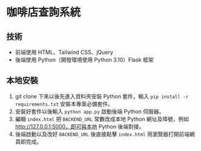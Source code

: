 # 咖啡店查詢系統

## 技術
* 前端使用 HTML、Tailwind CSS、jQuery
* 後端使用 Python（開發環境使用 Python 3.10）Flask 框架

## 本地安裝
1. git clone 下來以後先進入資料夾安裝 Python 套件，輸入 ``pip install -r requirements.txt`` 安裝本專案必備套件。
1. 安裝好套件以後輸入 ``python app.py`` 啟動後端 Python 伺服器。
1. 編輯 ``index.html`` 把 ``BACKEND_URL`` 常數改成本地 Python 網址及埠號，例如 http://127.0.0.1:5000，即可與本地 Python 後端對接。
1. 後端啟動以及改好 ``BACKEND_URL`` 後直接點擊 ``index.html`` 用瀏覽器打開前端網頁即完成。